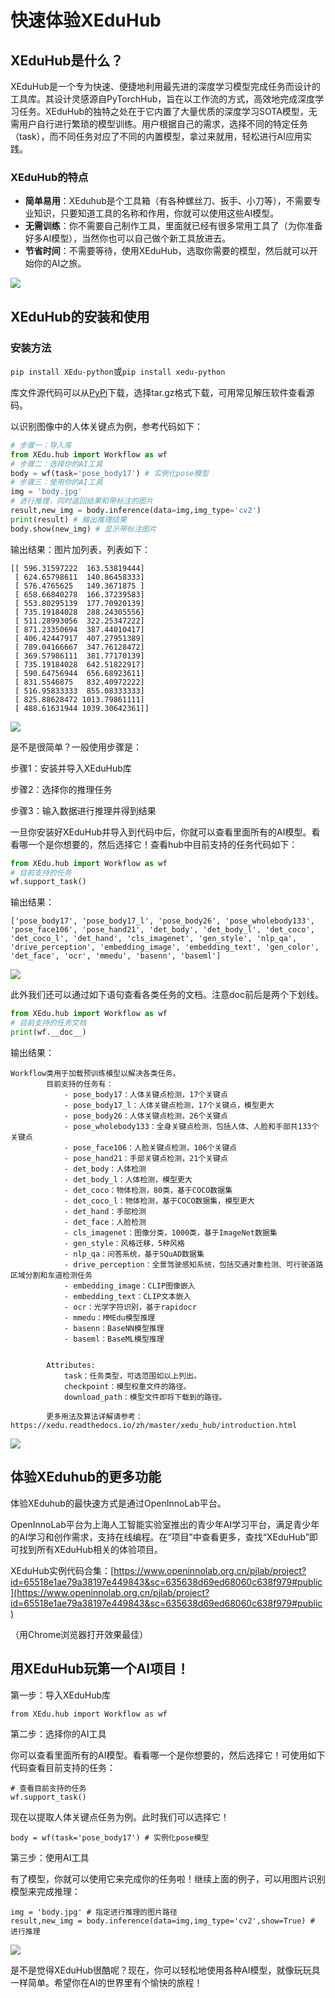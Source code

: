 # 快速体验XEduHub

## XEduHub是什么？

XEduHub是一个专为快速、便捷地利用最先进的深度学习模型完成任务而设计的工具库。其设计灵感源自PyTorchHub，旨在以工作流的方式，高效地完成深度学习任务。XEduHub的独特之处在于它内置了大量优质的深度学习SOTA模型，无需用户自行进行繁琐的模型训练。用户根据自己的需求，选择不同的特定任务（task），而不同任务对应了不同的内置模型，拿过来就用，轻松进行AI应用实践。

### XEduHub的特点

- **简单易用**：XEduhub是个工具箱（有各种螺丝刀、扳手、小刀等），不需要专业知识，只要知道工具的名称和作用，你就可以使用这些AI模型。
- **无需训练**：你不需要自己制作工具，里面就已经有很多常用工具了（为你准备好多AI模型），当然你也可以自己做个新工具放进去。
- **节省时间**：不需要等待，使用XEduHub，选取你需要的模型，然后就可以开始你的AI之旅。

![](../images/xeduhub/eason.gif)


## XEduHub的安装和使用

### 安装方法

`pip install XEdu-python`或`pip install xedu-python`

库文件源代码可以从[PyPi](https://pypi.org/project/xedu-python/#files)下载，选择tar.gz格式下载，可用常见解压软件查看源码。

以识别图像中的人体关键点为例，参考代码如下：

```python
# 步骤一：导入库
from XEdu.hub import Workflow as wf
# 步骤二：选择你的AI工具
body = wf(task='pose_body17') # 实例化pose模型
# 步骤三：使用你的AI工具
img = 'body.jpg'
# 进行推理，同时返回结果和带标注的图片
result,new_img = body.inference(data=img,img_type='cv2')
print(result) # 输出推理结果
body.show(new_img) # 显示带标注图片
```

输出结果：图片加列表，列表如下：

```
[[ 596.31597222  163.53819444]
 [ 624.65798611  140.86458333]
 [ 576.4765625   149.3671875 ]
 [ 658.66840278  166.37239583]
 [ 553.80295139  177.70920139]
 [ 735.19184028  288.24305556]
 [ 511.28993056  322.25347222]
 [ 871.23350694  387.44010417]
 [ 406.42447917  407.27951389]
 [ 789.04166667  347.76128472]
 [ 369.57986111  381.77170139]
 [ 735.19184028  642.51822917]
 [ 590.64756944  656.68923611]
 [ 831.5546875   832.40972222]
 [ 516.95833333  855.08333333]
 [ 825.88628472 1013.79861111]
 [ 488.61631944 1039.30642361]]
```

![](../images/xeduhub/bodyshow.png)

是不是很简单？一般使用步骤是：

步骤1：安装并导入XEduHub库

步骤2：选择你的推理任务

步骤3：输入数据进行推理并得到结果

一旦你安装好XEduHub并导入到代码中后，你就可以查看里面所有的AI模型。看看哪一个是你想要的，然后选择它！查看hub中目前支持的任务代码如下：

```python
from XEdu.hub import Workflow as wf
# 目前支持的任务
wf.support_task()
```

输出结果：

```
['pose_body17', 'pose_body17_l', 'pose_body26', 'pose_wholebody133', 'pose_face106', 'pose_hand21', 'det_body', 'det_body_l', 'det_coco', 'det_coco_l', 'det_hand', 'cls_imagenet', 'gen_style', 'nlp_qa', 'drive_perception', 'embedding_image', 'embedding_text', 'gen_color', 'det_face', 'ocr', 'mmedu', 'basenn', 'baseml']
```

![](../images/xeduhub/task1.png)

此外我们还可以通过如下语句查看各类任务的文档。注意doc前后是两个下划线。

```python
from XEdu.hub import Workflow as wf
# 目前支持的任务文档
print(wf.__doc__)
```

输出结果：

```
Workflow类用于加载预训练模型以解决各类任务。
        目前支持的任务有：
            - pose_body17：人体关键点检测，17个关键点
            - pose_body17_l：人体关键点检测，17个关键点，模型更大
            - pose_body26：人体关键点检测，26个关键点
            - pose_wholebody133：全身关键点检测，包括人体、人脸和手部共133个关键点
            - pose_face106：人脸关键点检测，106个关键点
            - pose_hand21：手部关键点检测，21个关键点
            - det_body：人体检测
            - det_body_l：人体检测，模型更大
            - det_coco：物体检测，80类，基于COCO数据集
            - det_coco_l：物体检测，基于COCO数据集，模型更大
            - det_hand：手部检测
            - det_face：人脸检测
            - cls_imagenet：图像分类，1000类，基于ImageNet数据集
            - gen_style：风格迁移，5种风格
            - nlp_qa：问答系统，基于SQuAD数据集
            - drive_perception：全景驾驶感知系统，包括交通对象检测、可行驶道路区域分割和车道检测任务
            - embedding_image：CLIP图像嵌入
            - embedding_text：CLIP文本嵌入   
            - ocr：光学字符识别，基于rapidocr
            - mmedu：MMEdu模型推理
            - basenn：BaseNN模型推理
            - baseml：BaseML模型推理


        Attributes:
            task：任务类型，可选范围如以上列出。    
            checkpoint：模型权重文件的路径。
            download_path：模型文件即将下载到的路径。

        更多用法及算法详解请参考：https://xedu.readthedocs.io/zh/master/xedu_hub/introduction.html    
```

![](../images/xeduhub/task2.png)

## 体验XEduhub的更多功能

体验XEduhub的最快速方式是通过OpenInnoLab平台。

OpenInnoLab平台为上海人工智能实验室推出的青少年AI学习平台，满足青少年的AI学习和创作需求，支持在线编程。在“项目”中查看更多，查找“XEduHub”即可找到所有XEduHub相关的体验项目。

XEduHub实例代码合集：[https://www.openinnolab.org.cn/pjlab/project?id=65518e1ae79a38197e449843&sc=635638d69ed68060c638f979#public](https://www.openinnolab.org.cn/pjlab/project?id=65518e1ae79a38197e449843&sc=635638d69ed68060c638f979#public)

（用Chrome浏览器打开效果最佳）

## 用XEduHub玩第一个AI项目！

第一步：导入XEduHub库

```
from XEdu.hub import Workflow as wf
```

第二步：选择你的AI工具

你可以查看里面所有的AI模型。看看哪一个是你想要的，然后选择它！可使用如下代码查看目前支持的任务：

```
# 查看目前支持的任务
wf.support_task()
```

现在以提取人体关键点任务为例。此时我们可以选择它！

```
body = wf(task='pose_body17') # 实例化pose模型
```

第三步：使用AI工具

有了模型，你就可以使用它来完成你的任务啦！继续上面的例子，可以用图片识别模型来完成推理：

```
img = 'body.jpg' # 指定进行推理的图片路径
result,new_img = body.inference(data=img,img_type='cv2',show=True) # 进行推理
```

![](../images/xeduhub/body.png)

是不是觉得XEduHub很酷呢？现在，你可以轻松地使用各种AI模型，就像玩玩具一样简单。希望你在AI的世界里有个愉快的旅程！
